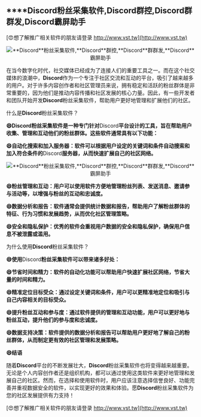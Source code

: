 ## ****Discord**粉丝采集软件,**Discord**群控,**Discord**群群发,**Discord**霸屏助手**

[😍想了解推广相关软件的朋友请登录 http://www.vst.tw](http://www.vst.tw)

 <center><img src="https://vst.tw/MP4/tuiguang/png/2.png" alt="**Discord**粉丝采集软件,**Discord**群控,**Discord**群群发,**Discord**霸屏助手"></center>

在当今数字化时代，社交媒体已经成为了连接人们的重要工具之一。而在这个社交媒体的浪潮中，**Discord**作为一个专注于社区交流和互动的平台，吸引了越来越多的用户。对于许多内容创作者和社区管理员来说，拥有稳定和活跃的粉丝群体是非常重要的，因为他们是推动内容传播和社区发展的核心力量。因此，有一些开发者和团队开始开发**Discord**粉丝采集软件，帮助用户更好地管理和扩展他们的社区。

什么是**Discord**粉丝采集软件？

**😄**Discord**粉丝采集软件是一种专门针对**Discord**平台设计的工具，旨在帮助用户收集、管理和互动他们的粉丝群体。这些软件通常具有以下功能：**

**😄自动化搜索和加入服务器：软件可以根据用户设定的关键词和条件自动搜索和加入符合条件的**Discord**服务器，从而快速扩展自己的社区网络。**

 <center><img src="https://vst.tw/MP4/tuiguang/png/8.png" alt="**Discord**粉丝采集软件,**Discord**群控,**Discord**群群发,**Discord**霸屏助手"></center>

**😄粉丝管理和互动：用户可以使用软件方便地管理粉丝列表、发送消息、邀请参与活动等，以增强与粉丝的互动和忠诚度。**

**😄数据分析和报告：软件通常会提供统计数据和报告，帮助用户了解粉丝群体的特征、行为习惯和发展趋势，从而优化社区管理策略。**

**😄安全和隐私保护：优秀的软件会重视用户数据的安全和隐私保护，确保用户信息不被泄露或滥用。**

为什么使用**Discord**粉丝采集软件？

**😄使用**Discord**粉丝采集软件可以带来诸多好处：**

**😄节省时间和精力：软件的自动化功能可以帮助用户快速扩展社区网络，节省大量的时间和精力。**

**😄精准定位目标受众：通过设定关键词和条件，用户可以更精准地定位和吸引与自己内容相关的目标受众。**

**😄提升粉丝互动和参与度：通过软件提供的管理和互动功能，用户可以更好地与粉丝互动，提升他们的参与度和忠诚度。**

**😄数据支持决策：软件提供的数据分析和报告可以帮助用户更好地了解自己的粉丝群体，从而制定更有效的社区管理和发展策略。**

**😄结语**

随着**Discord**平台的不断发展壮大，**Discord**粉丝采集软件也将变得越来越重要。无论是个人内容创作者还是组织机构，都可以通过使用这类软件来更好地管理和发展自己的社区。然而，在选择和使用软件时，用户应该注意选择信誉良好、功能完善并重视数据安全的软件，以实现更好的效果和体验。愿**Discord**粉丝采集软件为您的社区发展提供有力支持！

[😍想了解推广相关软件的朋友请登录 http://www.vst.tw](http://www.vst.tw)



